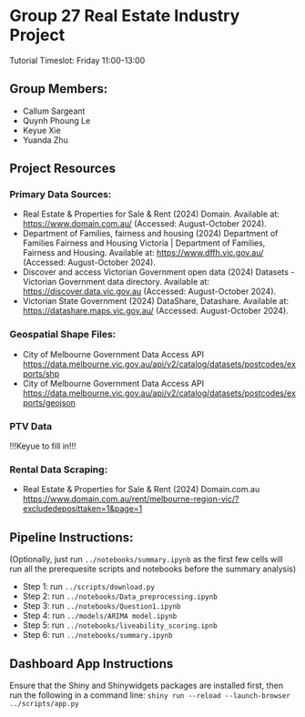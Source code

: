 # Group 27 Real Estate Industry Project

Tutorial Timeslot: Friday 11:00-13:00

## Group Members:
- Callum Sargeant
- Quynh Phoung Le
- Keyue Xie 
- Yuanda Zhu

## Project Resources
### Primary Data Sources:
- Real Estate & Properties for Sale & Rent (2024) Domain. Available at: https://www.domain.com.au/ (Accessed: August-October 2024).
- Department of Families, fairness and housing (2024) Department of Families Fairness and Housing Victoria | Department of Families, Fairness and Housing. Available at: https://www.dffh.vic.gov.au/ (Accessed: August-October 2024).
- Discover and access Victorian Government open data (2024) Datasets - Victorian Government data directory. Available at: https://discover.data.vic.gov.au (Accessed: August-October 2024).
- Victorian State Government (2024) DataShare, Datashare. Available at: https://datashare.maps.vic.gov.au/ (Accessed: August-October 2024). 
### Geospatial Shape Files:
- City of Melbourne Government Data Access API https://data.melbourne.vic.gov.au/api/v2/catalog/datasets/postcodes/exports/shp
- City of Melbourne Government Data Access API https://data.melbourne.vic.gov.au/api/v2/catalog/datasets/postcodes/exports/geojson
### PTV Data
!!!Keyue to fill in!!!
### Rental Data Scraping:
- Real Estate & Properties for Sale & Rent (2024) Domain.com.au https://www.domain.com.au/rent/melbourne-region-vic/?excludedeposittaken=1&page=1

## Pipeline Instructions:
(Optionally, just run `../notebooks/summary.ipynb` as the first few cells will run all the prerequesite scripts and notebooks before the summary analysis)
- Step 1: run `../scripts/download.py`
- Step 2: run `../notebooks/Data_preprocessing.ipynb`
- Step 3: run `../notebooks/Question1.ipynb`
- Step 4: run `../models/ARIMA model.ipynb`
- Step 5: run `../notebooks/liveability_scoring.ipnb`
- Step 6: run `../notebooks/summary.ipynb`

## Dashboard App Instructions
Ensure that the Shiny and Shinywidgets packages are installed first, then run the following in a command line:
`shiny run --reload --launch-browser ../scripts/app.py`